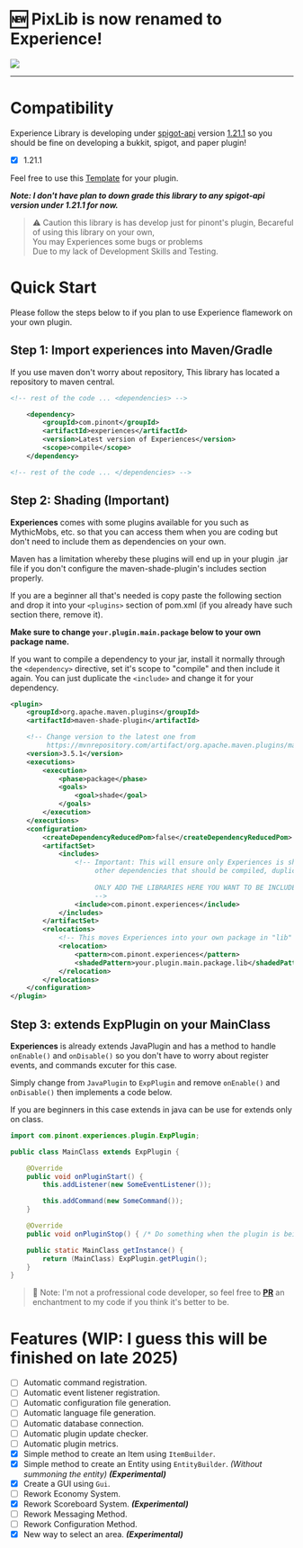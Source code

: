 # 🆕 PixLib is now renamed to Experience!

<img src="https://imgur.com/RTuYY8g.png" />

----

# Compatibility

Experience Library is developing under [spigot-api](https://hub.spigotmc.org/javadocs/bukkit/) version [1.21.1](https://helpch.at/docs/1.21.1/) so you should be fine on developing a bukkit, spigot, and paper plugin!

* [X] 1.21.1

Feel free to use this [Template](https://github.com/PinozenTH/PluginTemplate) for your plugin.

_**Note: I don't have plan to down grade this library to any spigot-api version under 1.21.1 for now.**_

> ⚠️ Caution this library is has develop just for pinont's plugin, Becareful of using this library on your own,<br>You may Experiences some bugs or problems<br>Due to my lack of Development Skills and Testing.

# Quick Start

Please follow the steps below to if you plan to use Experience flamework on your own plugin.

## Step 1: Import experiences into Maven/Gradle

If you use maven don't worry about repository, This library has located a repository to maven central.

```xml
<!-- rest of the code ... <dependencies> -->

    <dependency>
        <groupId>com.pinont</groupId>
        <artifactId>experiences</artifactId>
        <version>Latest version of Experiences</version>
        <scope>compile</scope>
    </dependency>

<!-- rest of the code ... </dependencies> -->
```

## Step 2: Shading (Important)

**Experiences** comes with some plugins available for you such as MythicMobs, etc. so that you can access them when you are coding but don't need to include them as dependencies on your own.

Maven has a limitation whereby these plugins will end up in your plugin .jar file if you don't configure the maven-shade-plugin's includes section properly.

If you are a beginner all that's needed is copy paste the following section and drop it into your `<plugins>` section of pom.xml (if you already have such section there, remove it).

**Make sure to change `your.plugin.main.package` below to your own package name.**

If you want to compile a dependency to your jar, install it normally through the `<dependency>` directive, set it's scope to "compile" and then include it again. You can just duplicate the `<include>` and change it for your dependency.

```xml
<plugin>
    <groupId>org.apache.maven.plugins</groupId>
    <artifactId>maven-shade-plugin</artifactId>

    <!-- Change version to the latest one from
         https://mvnrepository.com/artifact/org.apache.maven.plugins/maven-shade-plugin -->
    <version>3.5.1</version>
    <executions>
        <execution>
            <phase>package</phase>
            <goals>
                <goal>shade</goal>
            </goals>
        </execution>
    </executions>
    <configuration>
        <createDependencyReducedPom>false</createDependencyReducedPom>
        <artifactSet>
            <includes>
                <!-- Important: This will ensure only Experiences is shaded to your jar. If you have
                     other dependencies that should be compiled, duplicate this line for each. 
                     
                     ONLY ADD THE LIBRARIES HERE YOU WANT TO BE INCLUDED IN YOUR PLUGIN.JAR
                     -->
                <include>com.pinont.experiences</include>
            </includes>
        </artifactSet>
        <relocations>
            <!-- This moves Experiences into your own package in "lib" subpackage to prevent interference. -->
            <relocation>
                <pattern>com.pinont.experiences</pattern>
                <shadedPattern>your.plugin.main.package.lib</shadedPattern>
            </relocation>
        </relocations>
    </configuration>
</plugin>
```

## Step 3: extends ExpPlugin on your MainClass

**Experiences** is already extends JavaPlugin and has a method to handle `onEnable()` and `onDisable()` so you don't have to worry about register events, and commands excuter for this case.

Simply change from `JavaPlugin` to `ExpPlugin` and remove `onEnable()` and `onDisable()` then implements a code below.

If you are beginners in this case extends in java can be use for extends only on class.

```java
import com.pinont.experiences.plugin.ExpPlugin;

public class MainClass extends ExpPlugin {

    @Override
    public void onPluginStart() {
        this.addListener(new SomeEventListener());

        this.addCommand(new SomeCommand());
    }

    @Override
    public void onPluginStop() { /* Do something when the plugin is being disabled */ }

    public static MainClass getInstance() {
        return (MainClass) ExpPlugin.getPlugin();
    }
}
```

> 🍵 Note: I'm not a profressional code developer, so feel free to **[PR](https://github.com/PinozenTH/Experiences-Lib/pulls)** an enchantment to my code if you think it's better to be.

# Features (WIP: I guess this will be finished on late 2025)

* [ ] Automatic command registration.
* [ ] Automatic event listener registration.
* [ ] Automatic configuration file generation.
* [ ] Automatic language file generation.
* [ ] Automatic database connection.
* [ ] Automatic plugin update checker.
* [ ] Automatic plugin metrics.
* [X] Simple method to create an Item using `ItemBuilder`.
* [X] Simple method to create an Entity using `EntityBuilder`. *(Without summoning the entity)* _***(Experimental)***_
* [X] Create a GUI using `Gui`.
* [ ] Rework Economy System.
* [X] Rework Scoreboard System. _***(Experimental)***_
* [ ] Rework Messaging Method.
* [ ] Rework Configuration Method.
* [X] New way to select an area. _***(Experimental)***_
